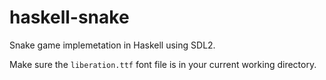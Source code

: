 haskell-snake
=============

Snake game implemetation in Haskell using SDL2.

Make sure the `liberation.ttf` font file is in your current working directory.
